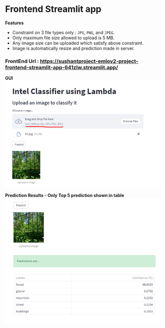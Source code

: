 # Frontend Streamlit app
**Features**
* Constraint on 3 file types only : `JPG`, `PNG`, and `JPEG`.
* Only maximum file size allowed to upload is 5 MB.
* Any image size can be uploaded which satisfy above constraint.
* Image is automatically resize and prediction made in server.

### FrontEnd Url : https://sushantproject-emlov2-project-frontend-streamlit-app-641zlw.streamlit.app/

**GUI**
![](images/frontend_gui.png)

**Prediction Results - Only Top 5 prediction shown in table**
![](images/frontend_prediction.png)

